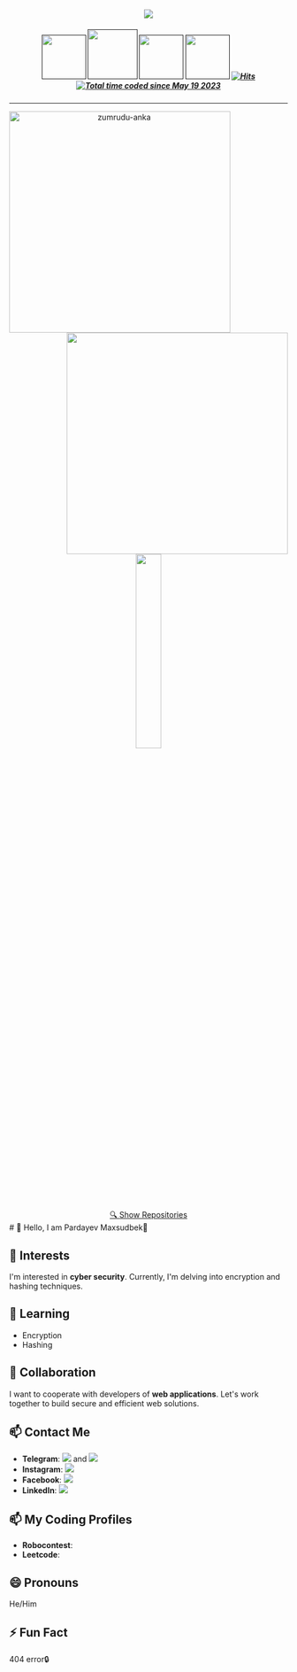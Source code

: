<h1 align="center">
  <a href="https://git.io/typing-svg">
    <img src="https://readme-typing-svg.herokuapp.com/?lines=Hi,+There!+👋;This+is+Maxsudbek👨‍💻&center=true&size=30">
  </a>
</h1>

<h5 align="center">
   <a href="" title="LinkedIn Profile"><img width="80" src="https://img.shields.io/badge/linkedin-%230077B5.svg?style=for-the-badge&logo=linkedin&logoColor=white"></a>
   <a href="" title="Insta Profile"><img width="90" src="https://img.shields.io/badge/instagram-%23E4405F.svg?style=for-the-badge&logo=Instagram&logoColor=white"></a>
   <a href="" title="TG Profile"><img width="80" src="https://img.shields.io/badge/Telegram-2CA5E0?style=for-the-badge&logo=telegram&logoColor=white"></a>
   <a href="" title="FB Profile"><img width="80" src="https://img.shields.io/badge/Facebook-%231877F2.svg?style=for-the-badge&logo=Facebook&logoColor=white"></a>
  <a href=""><img alt="Hits" src="https://hits.sh/github.com/PMaxsudbek.svg?view=today-total"/></a>
  <a href=""><img src="https://wakatime.com/badge/user/601c65c4-5a70-4304-98de-a4833f83a8f9.svg" alt="Total time coded since May 19 2023" /></a>
</h5>
<hr>
<p align=center>
  <div align=center>
    <a href="https://github.com/PMaxsudbek/" title="Go to Github profile">
      <img align="left" width=400 src="https://github-readme-streak-stats.herokuapp.com/?user=PMaxsudbek&theme=react&border=61dafb&hide_border=true" alt="zumrudu-anka" />
    </a>
    <a href="https://github.com/PMaxsudbek/" title="Go to Github profile">
      <img align="right"  width=400 src="https://github-readme-stats.vercel.app/api?username=PMaxsudbek&show_icons=true&theme=react&border_color=61dafb&hide_border=true" />
    </a>
  </div>
</p>
<br><br><br><br><br><br><br><br><br><br>
<p align=center>
  <a href="https://github.com/anuraghazra/github-readme-stats">
    <img style="width: 30%;" align="center" src="https://github-readme-stats.vercel.app/api/top-langs/?username=PMaxsudbek&hide=c%23,css,html%2b%2b,Cuda&title_color=61dafb&text_color=ffffff&icon_color=61dafb&bg_color=20232a&langs_count=8&layout=compact&border_color=61dafb&hide_border=true" />
  </a>
</p>
<div align=center>
  <a href="https://github.com/PMaxsudbek?tab=repositories">🔍 <span>Show Repositories</span></a>
</div>
# 👋 Hello, I am Pardayev Maxsudbek🙂

## 👀 Interests
I'm interested in **cyber security**. Currently, I'm delving into encryption and hashing techniques.

## 🌱 Learning
- Encryption
- Hashing

## 💞️ Collaboration
I want to cooperate with developers of **web applications**. Let's work together to build secure and efficient web solutions.

## 📫 Contact Me
- **Telegram**: [<img src="https://img.icons8.com/color/24/000000/telegram-app--v1.png"/>](https://t.me/Pardayev_Maxsudbek1) and [<img src="https://img.icons8.com/color/24/FF0000/telegram-app--v1.png"/>](https://t.me/Pardayev_Maxsudbek2)
- **Instagram**: [<img src="https://img.icons8.com/fluent/24/000000/instagram-new.png"/>](https://www.instagram.com/pardayev_maxsud)
- **Facebook**: [<img src="https://img.icons8.com/color/24/000000/facebook-new.png"/>](https://www.facebook.com/profile.php?id=100070846161557)
- **LinkedIn**: [<img src="https://img.icons8.com/color/24/000000/linkedin.png"/>](https://www.linkedin.com/in/maxsudbek-pardayev-798541260/)

## 📫 My Coding Profiles
- **Robocontest**: []()
- **Leetcode**: []()

## 😄 Pronouns
He/Him

## ⚡ Fun Fact
404 error🔒
